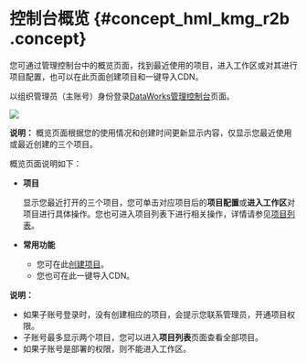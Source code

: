 # 控制台概览 {#concept_hml_kmg_r2b .concept}

您可通过管理控制台中的概览页面，找到最近使用的项目，进入工作区或对其进行项目配置，也可以在此页面创建项目和一键导入CDN。

以组织管理员（主账号）身份登录[DataWorks管理控制台](https://workbench.data.aliyun.com/console)页面。

![](http://static-aliyun-doc.oss-cn-hangzhou.aliyuncs.com/assets/img/16186/15390781848728_zh-CN.jpg)

**说明：** 概览页面根据您的使用情况和创建时间更新显示内容，仅显示您最近使用或最近创建的三个项目。

概览页面说明如下：

-   **项目**

    显示您最近打开的三个项目，您可单击对应项目后的**项目配置**或**进入工作区**对项目进行具体操作。您也可进入项目列表下进行相关操作，详情请参见[项目列表](intl.zh-CN/使用指南/管控台/项目列表.md#)。

-   **常用功能**
    -   您可在此[创建项目](../../../../intl.zh-CN/准备工作/管理员使用云账号/创建项目.md#)。
    -   您也可在此一键导入CDN。

**说明：** 

-   如果子账号登录时，没有创建相应的项目，会提示您联系管理员，开通项目权限。
-   子账号最多显示两个项目，您可以进入**项目列表**页面查看全部项目。
-   如果子账号是部署的权限，则不能进入工作区。

